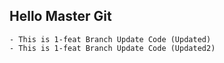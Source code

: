 ## Hello Master Git

    - This is 1-feat Branch Update Code (Updated)
    - This is 1-feat Branch Update Code (Updated2)

